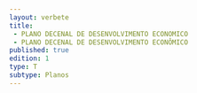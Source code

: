 ```yaml
---
layout: verbete
title:
 - PLANO DECENAL DE DESENVOLVIMENTO ECONOMICO
 - PLANO DECENAL DE DESENVOLVIMENTO ECONÔMICO
published: true
edition: 1  
type: T
subtype: Planos
---
```


